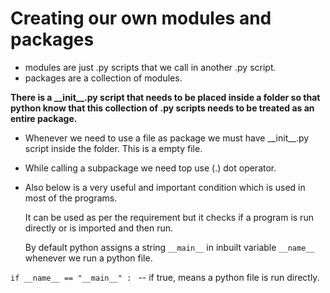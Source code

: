 # Creating our own modules and packages

* modules are just .py scripts that we call in another .py script.
* packages are a collection of modules.

**There is a \_\_init\_\_.py script that needs to be placed inside a folder so that python know that this collection of .py scripts needs to be treated as an entire package.**

* Whenever we need to use a file as package we must have \_\_init\_\_.py script inside the folder. This is a empty file.
* While calling a subpackage we need top use (.) dot operator.

* Also below is a very useful and important condition which is used in most of the programs. 

  It can be used as per the requirement but it checks if a program is run directly or is imported and then run.
  
  By default python assigns a string `__main__` in inbuilt variable `__name__` whenever we run a python file.

 `if __name__ == "__main__" : ` -- if true, means a python file is run directly.
 
    
